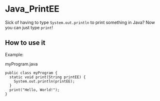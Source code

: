 # Java_PrintEE
Sick of having to type `System.out.println` to print something in Java? Now you can just type `print`!
## How to use it
Example:

myProgram.java
```console
public class myProgram {
  static void print(String printEE) {
    System.out.println(printEE);
  }
  print("Hello, World!");
}
```
